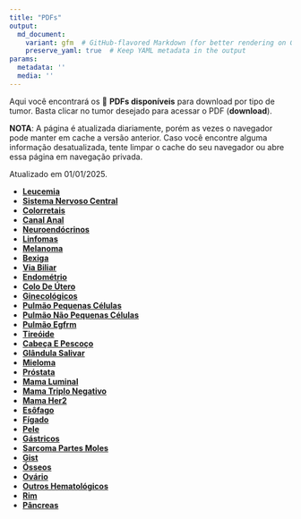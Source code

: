```yaml
---
title: "PDFs"
output: 
  md_document:
    variant: gfm  # GitHub-flavored Markdown (for better rendering on GitHub)
    preserve_yaml: true  # Keep YAML metadata in the output
params:
  metadata: ''
  media: ''
---
```


<script async src="https://scripts.simpleanalyticscdn.com/latest.js"></script>

Aqui você encontrará os 📝 **PDFs disponíveis** para download por tipo
de tumor. Basta clicar no tumor desejado para acessar o PDF
(**download**).

**NOTA**: A página é atualizada diariamente, porém as vezes o navegador
pode manter em cache a versão anterior. Caso você encontre alguma
informação desatualizada, tente limpar o cache do seu navegador ou abre
essa página em navegação privada.

Atualizado em 01/01/2025.

- [**Leucemia**](https://coeoralmeds-e768.restdb.io/media/6774eb72f63b8048000b5116?download=true)
- [**Sistema Nervoso
  Central**](https://coeoralmeds-e768.restdb.io/media/6774eb74f63b8048000b5119?download=true)
- [**Colorretais**](https://coeoralmeds-e768.restdb.io/media/6774eb76f63b8048000b5121?download=true)
- [**Canal
  Anal**](https://coeoralmeds-e768.restdb.io/media/6774eb78f63b8048000b5123?download=true)
- [**Neuroendócrinos**](https://coeoralmeds-e768.restdb.io/media/6774eb79f63b8048000b5125?download=true)
- [**Linfomas**](https://coeoralmeds-e768.restdb.io/media/6774eb7bf63b8048000b5127?download=true)
- [**Melanoma**](https://coeoralmeds-e768.restdb.io/media/6774eb7cf63b8048000b5129?download=true)
- [**Bexiga**](https://coeoralmeds-e768.restdb.io/media/6774eb7df63b8048000b512b?download=true)
- [**Via
  Biliar**](https://coeoralmeds-e768.restdb.io/media/6774eb7ff63b8048000b512d?download=true)
- [**Endométrio**](https://coeoralmeds-e768.restdb.io/media/6774eb80f63b8048000b512f?download=true)
- [**Colo De
  Útero**](https://coeoralmeds-e768.restdb.io/media/6774eb81f63b8048000b5131?download=true)
- [**Ginecológicos**](https://coeoralmeds-e768.restdb.io/media/6774eb83f63b8048000b5133?download=true)
- [**Pulmão Pequenas
  Células**](https://coeoralmeds-e768.restdb.io/media/6774eb85f63b8048000b5135?download=true)
- [**Pulmão Não Pequenas
  Células**](https://coeoralmeds-e768.restdb.io/media/6774eb86f63b8048000b5137?download=true)
- [**Pulmão
  Egfrm**](https://coeoralmeds-e768.restdb.io/media/6774eb87f63b8048000b5139?download=true)
- [**Tireóide**](https://coeoralmeds-e768.restdb.io/media/6774eb8af63b8048000b513d?download=true)
- [**Cabeça E
  Pescoço**](https://coeoralmeds-e768.restdb.io/media/6774eb8cf63b8048000b513f?download=true)
- [**Glândula
  Salivar**](https://coeoralmeds-e768.restdb.io/media/6774eb8df63b8048000b5141?download=true)
- [**Mieloma**](https://coeoralmeds-e768.restdb.io/media/6774eb8ef63b8048000b5143?download=true)
- [**Próstata**](https://coeoralmeds-e768.restdb.io/media/6774eb90f63b8048000b5145?download=true)
- [**Mama
  Luminal**](https://coeoralmeds-e768.restdb.io/media/6774eb93f63b8048000b5149?download=true)
- [**Mama Triplo
  Negativo**](https://coeoralmeds-e768.restdb.io/media/6774eb94f63b8048000b514b?download=true)
- [**Mama
  Her2**](https://coeoralmeds-e768.restdb.io/media/6774eb96f63b8048000b514d?download=true)
- [**Esôfago**](https://coeoralmeds-e768.restdb.io/media/6774eb97f63b8048000b514f?download=true)
- [**Fígado**](https://coeoralmeds-e768.restdb.io/media/6774eb98f63b8048000b5151?download=true)
- [**Pele**](https://coeoralmeds-e768.restdb.io/media/6774eb9af63b8048000b5153?download=true)
- [**Gástricos**](https://coeoralmeds-e768.restdb.io/media/6774eb9bf63b8048000b5155?download=true)
- [**Sarcoma Partes
  Moles**](https://coeoralmeds-e768.restdb.io/media/6774eb9df63b8048000b5157?download=true)
- [**Gist**](https://coeoralmeds-e768.restdb.io/media/6774eb9ef63b8048000b5159?download=true)
- [**Ósseos**](https://coeoralmeds-e768.restdb.io/media/6774eb9ff63b8048000b515b?download=true)
- [**Ovário**](https://coeoralmeds-e768.restdb.io/media/6774eba1f63b8048000b515d?download=true)
- [**Outros
  Hematológicos**](https://coeoralmeds-e768.restdb.io/media/6774eba2f63b8048000b515f?download=true)
- [**Rim**](https://coeoralmeds-e768.restdb.io/media/6774eba4f63b8048000b5161?download=true)
- [**Pâncreas**](https://coeoralmeds-e768.restdb.io/media/6774eba6f63b8048000b5164?download=true)
